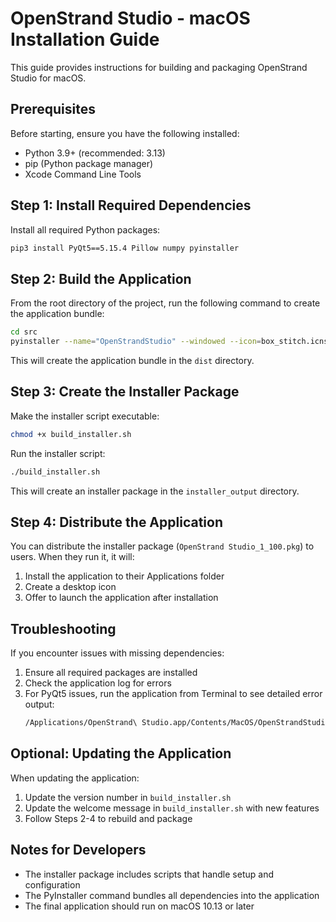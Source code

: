 # OpenStrand Studio - macOS Installation Guide

This guide provides instructions for building and packaging OpenStrand Studio for macOS.

## Prerequisites

Before starting, ensure you have the following installed:

- Python 3.9+ (recommended: 3.13)
- pip (Python package manager)
- Xcode Command Line Tools

## Step 1: Install Required Dependencies

Install all required Python packages:

```bash
pip3 install PyQt5==5.15.4 Pillow numpy pyinstaller
```

## Step 2: Build the Application

From the root directory of the project, run the following command to create the application bundle:

```bash
cd src
pyinstaller --name="OpenStrandStudio" --windowed --icon=box_stitch.icns --add-data="box_stitch.icns:." --add-data="settings_icon.png:." --hidden-import=PyQt5 --hidden-import=PyQt5.QtCore --hidden-import=PyQt5.QtGui --hidden-import=PyQt5.QtWidgets --hidden-import=numpy --hidden-import=PIL main.py
```

This will create the application bundle in the `dist` directory.

## Step 3: Create the Installer Package

Make the installer script executable:

```bash
chmod +x build_installer.sh
```

Run the installer script:

```bash
./build_installer.sh
```

This will create an installer package in the `installer_output` directory.

## Step 4: Distribute the Application

You can distribute the installer package (`OpenStrand Studio_1_100.pkg`) to users. When they run it, it will:

1. Install the application to their Applications folder
2. Create a desktop icon
3. Offer to launch the application after installation

## Troubleshooting

If you encounter issues with missing dependencies:

1. Ensure all required packages are installed
2. Check the application log for errors
3. For PyQt5 issues, run the application from Terminal to see detailed error output:
   ```bash
   /Applications/OpenStrand\ Studio.app/Contents/MacOS/OpenStrandStudio
   ```

## Optional: Updating the Application

When updating the application:

1. Update the version number in `build_installer.sh`
2. Update the welcome message in `build_installer.sh` with new features
3. Follow Steps 2-4 to rebuild and package

## Notes for Developers

- The installer package includes scripts that handle setup and configuration
- The PyInstaller command bundles all dependencies into the application
- The final application should run on macOS 10.13 or later 